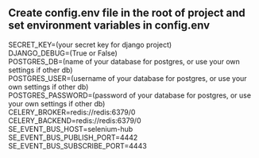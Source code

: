 <h2>Create config.env file in the root of project and set environment variables in config.env</h2>

SECRET_KEY=(your secret key for django project)<br>
DJANGO_DEBUG=(True or False)<br>
POSTGRES_DB=(name of your database for postgres, or use your own settings if other db)<br>
POSTGRES_USER=(username of your database for postgres, or use your own settings if other db)<br>
POSTGRES_PASSWORD=(password of your database for postgres, or use your own settings if other db)<br>
CELERY_BROKER=redis://redis:6379/0<br>
CELERY_BACKEND=redis://redis:6379/0<br>
SE_EVENT_BUS_HOST=selenium-hub<br>
SE_EVENT_BUS_PUBLISH_PORT=4442<br>
SE_EVENT_BUS_SUBSCRIBE_PORT=4443<br>
